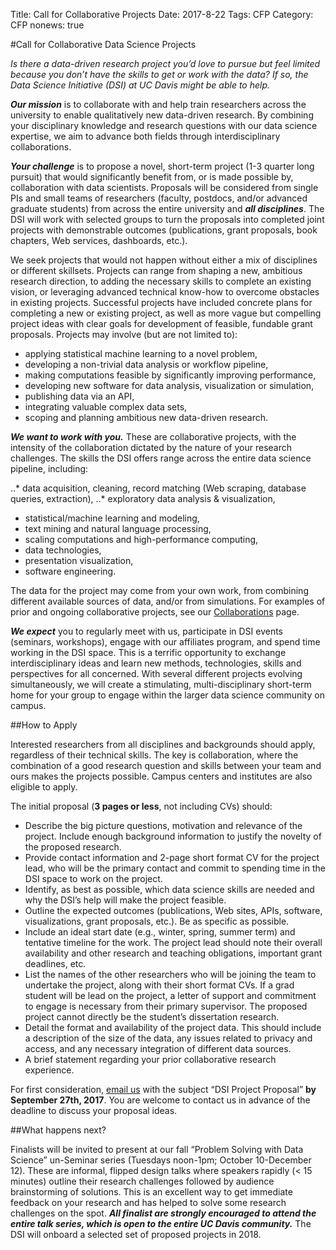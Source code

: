 Title: Call for Collaborative Projects
Date: 2017-8-22
Tags: CFP
Category: CFP
nonews: true

#Call for Collaborative Data Science Projects

*Is there a data-driven research project you’d love to pursue but feel limited because you don’t have the skills to get or work with the data?
If so, the Data Science Initiative (DSI) at UC Davis might be able to help.*


_**Our mission**_ is to collaborate with and help train researchers across the university to enable qualitatively new data-driven research. By combining your disciplinary knowledge and research questions with our data science expertise, we aim to advance both fields through interdisciplinary collaborations.


_**Your challenge**_ is to propose a novel, short-term project (1-3 quarter long pursuit) that would significantly benefit from, or is made possible by, collaboration with data scientists. Proposals will be considered from single PIs and small teams of researchers (faculty, postdocs, and/or advanced graduate students) from across the entire university and _**all disciplines**_. The DSI will work with selected groups to turn the proposals into completed joint projects with demonstrable outcomes (publications, grant proposals, book chapters, Web services, dashboards, etc.).


We seek projects that would not happen without either a mix of disciplines or different skillsets. Projects can range from shaping a new, ambitious research direction, to adding the necessary skills to complete an existing vision, or leveraging advanced technical know-how to overcome obstacles in existing projects. Successful projects have included concrete plans for completing a new or existing project, as well as more vague but compelling project ideas with clear goals for development of feasible, fundable grant proposals. Projects may involve (but are not limited to): 


* applying statistical machine learning to a novel problem, 
* developing a non-trivial data analysis or workflow pipeline,
* making computations feasible by significantly improving performance,
* developing new software for data analysis, visualization or simulation,
* publishing data via an API,
* integrating valuable complex data sets,
* scoping and planning ambitious new data-driven research.


_**We want to work with you.**_ These are collaborative projects, with the intensity of the collaboration dictated by the nature of your research challenges. The skills the DSI offers range across the entire data science pipeline, including:


..* data acquisition, cleaning, record matching (Web scraping, database queries, extraction),
..* exploratory data analysis & visualization,
* statistical/machine learning and modeling,
* text mining and natural language processing,
* scaling computations and high-performance computing,
* data technologies,
* presentation visualization,
* software engineering.


The data for the project may come from your own work, from combining different available sources of data, and/or from simulations. For examples of prior and ongoing collaborative projects, see our [Collaborations](http://dsi.ucdavis.edu/collaboration.html) page.


_**We expect**_ you to regularly meet with us, participate in DSI events (seminars, workshops), engage with our affiliates program, and spend time working in the DSI space. This is a terrific opportunity to exchange interdisciplinary ideas and learn new methods, technologies, skills and perspectives for all concerned. With several different projects evolving simultaneously, we will create a stimulating, multi-disciplinary short-term home for your group to engage within the larger data science community on campus.


##How to Apply

Interested researchers from all disciplines and backgrounds should apply, regardless of their technical skills. The key is collaboration, where the combination of a good research question and skills between your team and ours makes the projects possible. Campus centers and institutes are also eligible to apply.


The initial proposal (**3 pages or less**, not including CVs) should:


* Describe the big picture questions, motivation and relevance of the project. Include enough background information to justify the novelty of the proposed research.
* Provide contact information and 2-page short format CV for the project lead, who will be the primary contact and commit to spending time in the DSI space to work on the project. 
* Identify, as best as possible, which data science skills are needed and why the DSI’s help will make the project feasible.
* Outline the expected outcomes (publications, Web sites, APIs, software, visualizations, grant proposals, etc.). Be as specific as possible.
* Include an ideal start date (e.g., winter, spring, summer term) and tentative timeline for the work. The project lead should note their overall availability and other research and teaching obligations, important grant deadlines, etc.
* List the names of the other researchers who will be joining the team to undertake the project, along with their short format CVs. If a grad student will be lead on the project, a letter of support and commitment to engage is necessary from their primary supervisor. The proposed project cannot directly be the student’s dissertation research.
* Detail the format and availability of the project data. This should include a description of the size of the data, any issues related to privacy and access, and any necessary integration of different data sources. 
* A brief statement regarding your prior collaborative research experience.


For first consideration, [email us](mailto:datascience@ucdavis.edu) with the subject “DSI Project Proposal” **by September 27th, 2017**. You are welcome to contact us in advance of the deadline to discuss your proposal ideas.


##What happens next?

Finalists will be invited to present at our fall “Problem Solving with Data Science” un-Seminar series (Tuesdays noon-1pm; October 10-December 12). These are informal, flipped design talks where speakers rapidly (< 15 minutes) outline their research challenges followed by audience brainstorming of solutions. This is an excellent way to get immediate feedback on your research and has helped to solve some research challenges on the spot. _**All finalist are strongly encouraged to attend the entire talk series, which is open to the entire UC Davis community.**_ The DSI will onboard a selected set of proposed projects in 2018.







